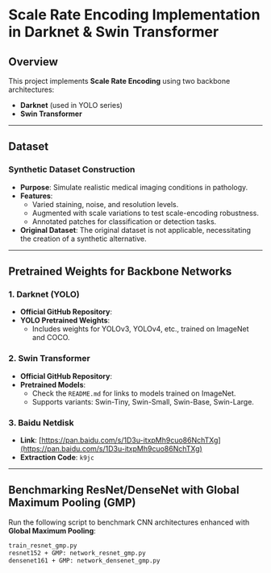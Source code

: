 # Scale Rate Encoding Implementation in Darknet & Swin Transformer

## Overview
This project implements **Scale Rate Encoding** using two backbone architectures:
- **Darknet** (used in YOLO series)
- **Swin Transformer**

---

## Dataset

### Synthetic Dataset Construction
- **Purpose**: Simulate realistic medical imaging conditions in pathology.
- **Features**:
  - Varied staining, noise, and resolution levels.
  - Augmented with scale variations to test scale-encoding robustness.
  - Annotated patches for classification or detection tasks.
- **Original Dataset**: The original dataset is not applicable, necessitating the creation of a synthetic alternative.

---

## Pretrained Weights for Backbone Networks

### 1. Darknet (YOLO)
- **Official GitHub Repository**:  
- **YOLO Pretrained Weights**:  
  - Includes weights for YOLOv3, YOLOv4, etc., trained on ImageNet and COCO.

### 2. Swin Transformer
- **Official GitHub Repository**:  
- **Pretrained Models**:
  - Check the `README.md` for links to models trained on ImageNet.
  - Supports variants: Swin-Tiny, Swin-Small, Swin-Base, Swin-Large.

### 3. Baidu Netdisk
- **Link**: [https://pan.baidu.com/s/1D3u-itxpMh9cuo86NchTXg](https://pan.baidu.com/s/1D3u-itxpMh9cuo86NchTXg)
- **Extraction Code**: `k9jc`

---

## Benchmarking ResNet/DenseNet with Global Maximum Pooling (GMP)

Run the following script to benchmark CNN architectures enhanced with **Global Maximum Pooling**:

```bash
train_resnet_gmp.py
resnet152 + GMP: network_resnet_gmp.py
densenet161 + GMP: network_densenet_gmp.py 

  
     

